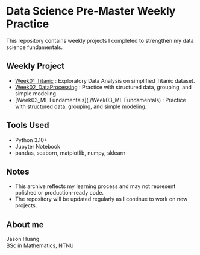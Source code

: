 # Data Science Pre-Master Weekly Practice

This repository contains weekly projects I completed to strengthen my data science fundamentals.

## Weekly Project

- [Week01_Titanic](./Week01_Titanic) : Exploratory Data Analysis on simplified Titanic dataset.
- [Week02_DataProcessing](./Week02_DataProcessing) : Practice with structured data, grouping, and simple modeling.
- [Week03_ML Fundamentals](./Week03_ML Fundamentals) : Practice with structured data, grouping, and simple modeling.


## Tools Used

- Python 3.10+
- Jupyter Notebook
- pandas, seaborn, matplotlib, numpy, sklearn
  
## Notes

- This archive reflects my learning process and may not represent polished or production-ready code.
- The repository will be updated regularly as I continue to work on new projects.

## About me

Jason Huang  
BSc in Mathematics, NTNU 
